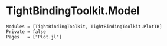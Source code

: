 # TightBindingToolkit.Model

```@autodocs
Modules = [TightBindingToolkit, TightBindingToolkit.PlotTB]
Private = false
Pages   = ["Plot.jl"]
```